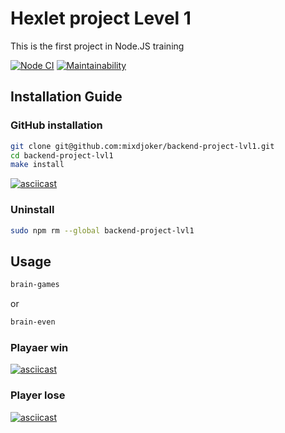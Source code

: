 # Hexlet project Level 1

This is the first project in Node.JS training

[![Node CI](https://github.com/hexlet-boilerplates/nodejs-package/workflows/Node%20CI/badge.svg)](https://github.com/hexlet-boilerplates/nodejs-package/actions)
[![Maintainability](https://api.codeclimate.com/v1/badges/a99a88d28ad37a79dbf6/maintainability)](https://codeclimate.com/github/codeclimate/codeclimate/maintainability)

## Installation Guide

### GitHub installation

```sh
git clone git@github.com:mixdjoker/backend-project-lvl1.git
cd backend-project-lvl1
make install
```

[![asciicast](https://asciinema.org/a/318860.svg)](https://asciinema.org/a/318860)

### Uninstall

```sh
sudo npm rm --global backend-project-lvl1
```

## Usage

```sh
brain-games
```

or

```sh
brain-even
```

### Playaer win

[![asciicast](https://asciinema.org/a/318847.svg)](https://asciinema.org/a/318847)

### Player lose

[![asciicast](https://asciinema.org/a/318851.svg)](https://asciinema.org/a/318851)
